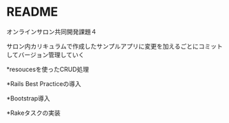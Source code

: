 # README

オンラインサロン共同開発課題４

サロン内カリキュラムで作成したサンプルアプリに変更を加えるごとにコミットしてバージョン管理していく

*resoucesを使ったCRUD処理

*Rails Best Practiceの導入

*Bootstrap導入

*Rakeタスクの実装
